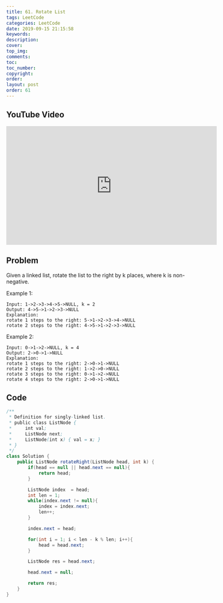 ```yaml
---
title: 61. Rotate List
tags: LeetCode
categories: LeetCode
date: 2019-09-15 21:15:58
keywords:
description:
cover:
top_img:
comments:
toc:
toc_number:
copyright:
order:
layout: post
order: 61
---
```


## YouTube Video

<iframe width="560" height="315" src="https://www.youtube.com/embed/CABz3Nd64KQ" frameborder="0" allow="accelerometer; autoplay; encrypted-media; gyroscope; picture-in-picture" allowfullscreen></iframe>

## Problem

Given a linked list, rotate the list to the right by k places, where k is non-negative.

Example 1:

```
Input: 1->2->3->4->5->NULL, k = 2
Output: 4->5->1->2->3->NULL
Explanation:
rotate 1 steps to the right: 5->1->2->3->4->NULL
rotate 2 steps to the right: 4->5->1->2->3->NULL
```

Example 2:

```
Input: 0->1->2->NULL, k = 4
Output: 2->0->1->NULL
Explanation:
rotate 1 steps to the right: 2->0->1->NULL
rotate 2 steps to the right: 1->2->0->NULL
rotate 3 steps to the right: 0->1->2->NULL
rotate 4 steps to the right: 2->0->1->NULL
```

## Code

```java
/**
 * Definition for singly-linked list.
 * public class ListNode {
 *     int val;
 *     ListNode next;
 *     ListNode(int x) { val = x; }
 * }
 */
class Solution {
    public ListNode rotateRight(ListNode head, int k) {
        if(head == null || head.next == null){
            return head;
        }

        ListNode index  = head;
        int len = 1;
        while(index.next != null){
            index = index.next;
            len++;
        }

        index.next = head;

        for(int i = 1; i < len - k % len; i++){
            head = head.next;
        }

        ListNode res = head.next;

        head.next = null;

        return res;
    }
}
```

